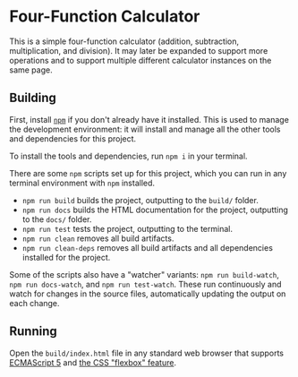 # Four-Function Calculator

This is a simple four-function calculator (addition, subtraction, multiplication, and division). It may later be expanded to support more operations and to support multiple different calculator instances on the same page.

## Building

First, install [`npm`](https://www.npmjs.com/get-npm) if you don't already have it installed. This is used to manage the development environment: it will install and manage all the other tools and dependencies for this project.

To install the tools and dependencies, run `npm i` in your terminal.

There are some `npm` scripts set up for this project, which you can run in any terminal environment with `npm` installed.

- `npm run build` builds the project, outputting to the `build/` folder.
- `npm run docs` builds the HTML documentation for the project, outputting to the `docs/` folder.
- `npm run test` tests the project, outputting to the terminal.
- `npm run clean` removes all build artifacts.
- `npm run clean-deps` removes all build artifacts and all dependencies installed for the project.

Some of the scripts also have a "watcher" variants: `npm run build-watch`, `npm run docs-watch`, and `npm run test-watch`. These run continuously and watch for changes in the source files, automatically updating the output on each change.

## Running

Open the `build/index.html` file in any standard web browser that supports [ECMAScript 5](https://caniuse.com/es5) and [the CSS "flexbox" feature](https://caniuse.com/flexbox).
